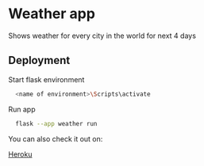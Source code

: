 
# Weather app

Shows weather for every city in the world for next 4 days

## Deployment

Start flask environment 
```bash
  <name of environment>\Scripts\activate
```
Run app
```bash
  flask --app weather run
```
You can also check it out on:

[Heroku](https://vveatherapp.herokuapp.com/weather)

